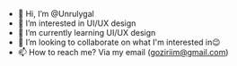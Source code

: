 - 👋 Hi, I’m @Unrulygal
- 👀 I’m interested in UI/UX design
- 🌱 I’m currently learning UI/UX design
- 💞️ I’m looking to collaborate on what I'm interested in😉
- 📫 How to reach me? Via my email (goziriim@gmail.com)
